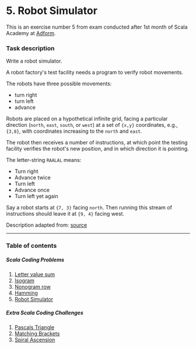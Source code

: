 # 5. Robot Simulator

This is an exercise number 5 from exam conducted after 1st month of Scala Academy at [Adform](https://github.com/adform).

### Task description
Write a robot simulator.

A robot factory's test facility needs a program to verify robot movements.

The robots have three possible movements:
- turn right
- turn left
- advance

Robots are placed on a hypothetical infinite grid, facing a particular direction (`north`, `east`, `south`, or `west`) at a set of `{x,y}` coordinates, e.g., `{3,8}`, with coordinates increasing to the `north` and `east`.

The robot then receives a number of instructions, at which point the testing facility verifies the robot's new position, and in which direction it is pointing.

The letter-string `RAALAL` means:
- Turn right
- Advance twice
- Turn left
- Advance once
- Turn left yet again

Say a robot starts at `{7, 3}` facing `north`. Then running this stream of instructions should leave it at `{9, 4}` facing west.

Description adapted from: [source](https://exercism.org/tracks/scala/exercises/robot-simulator)

---
### Table of contents
##### Scala Coding Problems
1. [Letter value sum](https://github.com/rafalkac02/adform-scala-academy-exam0-exercise-1)
2. [Isogram](https://github.com/rafalkac02/adform-scala-academy-exam0-exercise-2)
3. [Nonogram row](https://github.com/rafalkac02/adform-scala-academy-exam0-exercise-3)
4. [Hamming](https://github.com/rafalkac02/adform-scala-academy-exam0-exercise-4)
5. [Robot Simulator](https://github.com/rafalkac02/adform-scala-academy-exam0-exercise-5)

##### Extra Scala Coding Challenges
1. [Pascals Triangle](https://github.com/rafalkac02/adform-scala-academy-exam0-extra-1)
2. [Matching Brackets](https://github.com/rafalkac02/adform-scala-academy-exam0-extra-2)
3. [Spiral Ascension](https://github.com/rafalkac02/adform-scala-academy-exam0-extra-3)